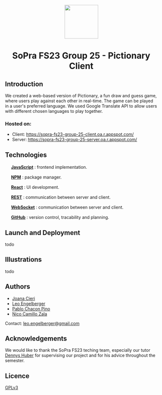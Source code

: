 <p align="center">
  <img width="111" height="111" src="https://github.com/sopra-fs23-group-25/Pictionary-server/assets/99895243/1763c6dd-00e9-46a5-8dcc-82fb3385507a">
</p>
<h1 align="center">SoPra FS23 Group 25 - Pictionary Client</h1>

## Introduction
We created a web-based version of Pictionary, a fun draw and guess game, where users play against each other in real-time.  The game can be played in a user's preferred language. We used Google Translate API to allow users with different chosen languages to play together.			

### Hosted on:
- Client: https://sopra-fs23-group-25-client.oa.r.appspot.com/
- Server: https://sopra-fs23-group-25-server.oa.r.appspot.com/

## Technologies
<img src="https://github.com/sopra-fs23-group-25/Pictionary-server/assets/99895243/dcd30e0f-8428-4c82-9ba4-c9c15640de5e" width="16" height="16" /> [**JavaScript**](https://javascript.com/) : frontend implementation.	

<img src="https://github.com/sopra-fs23-group-25/Pictionary-client/assets/99895243/8218e841-cb3c-4fc7-89fb-5f51263e0f83" style='visibility:hidden;' width="16" height="16" /> [**NPM**](https://www.npmjs.com/) : package manager.	

<img src="https://github.com/sopra-fs23-group-25/Pictionary-server/assets/99895243/bb2eafc7-5ed4-4ebd-970e-343441a5b40c" width="16" height="16" /> [**React**](https://react.dev/) : UI development.	

<img src="https://user-images.githubusercontent.com/91155454/170842503-3a531289-1afc-4b9c-87c1-cc120d9229ce.svg" style='visibility:hidden;' width="16" height="16" /> [**REST**](https://en.wikipedia.org/wiki/Representational_state_transfer) : communication between server and client.

<img src="https://user-images.githubusercontent.com/91155454/170843632-39007803-3026-4e48-bb78-93836a3ea771.png" style='visibility:hidden;' width="16" height="16" /> [**WebSocket**](https://en.wikipedia.org/wiki/WebSocket) : communication between server and client.

<img src="https://github.com/get-icon/geticon/blob/master/icons/github-icon.svg" width="16" height="16" /> [**GitHub**](https://github.com/) : version control, tracability and planning.

## Launch and Deployment
todo

## Illustrations
todo

## Authors
- [Joana Cieri](https://github.com/jo-ana-c)
- [Leo Engelberger](https://github.com/pcplusgit)
- [Pablo Chacon Pino](https://github.com/LeoEngelberger)
- [Nico Camillo Zala](https://github.com/nczala)

Contact: leo.engelberger@gmail.com

## Acknowledgements
We would like to thank the SoPra FS23 teching team, especially our tutor [Dennys Huber](https://github.com/devnnys) for supervising our project and for his advice throughout the semester.

## Licence
[GPLv3](https://www.gnu.org/licenses/gpl-3.0.en.html)
